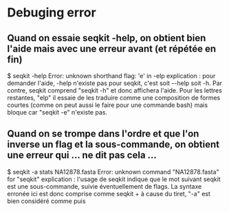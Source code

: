 # Debuging error 

## Quand on essaie seqkit -help, on obtient bien l'aide mais avec une erreur avant (et répétée en fin)
$ seqkit -help
Error: unknown shorthand flag: 'e' in -elp
explication : pour demander l'aide, -help n'existe pas pour seqkit, c'est soit --help soit -h. Par contre, seqkit comprend "seqkit -h" et donc affichera l'aide. Pour les lettres restantes, "elp" il essaie de les traduire comme une composition de formes courtes (comme on peut aussi le faire pour une commande bash) mais bloque car "seqkit -e" n'existe pas.

## Quand on se trompe dans l'ordre et que l'on inverse un flag et la sous-commande, on obtient une erreur qui ... ne dit pas cela ...
$ seqkit -a stats NA12878.fasta
Error: unknown command "NA12878.fasta" for "seqkit"
explication : l'usage de seqkit indique que le mot suivant seqkit est une sous-commande, suivie éventuellement de flags. La syntaxe erronée ici est donc comprise comme seqkit + à cause du tiret, "-a" est bien considéré comme  puis
